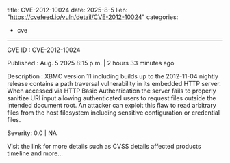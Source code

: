  
title: CVE-2012-10024
date: 2025-8-5
lien: "https://cvefeed.io/vuln/detail/CVE-2012-10024"
categories:
  - cve
---

CVE ID : CVE-2012-10024

Published :  Aug. 5
2025
8:15 p.m. | 2 hours
33 minutes ago

Description : XBMC version 11
including builds up to the 2012-11-04 nightly release
contains a path traversal vulnerability in its embedded HTTP server. When accessed via HTTP Basic Authentication
the server fails to properly sanitize URI input
allowing authenticated users to request files outside the intended document root. An attacker can exploit this flaw to read arbitrary files from the host filesystem
including sensitive configuration or credential files.

Severity: 0.0 | NA

Visit the link for more details
such as CVSS details
affected products
timeline
and more...
